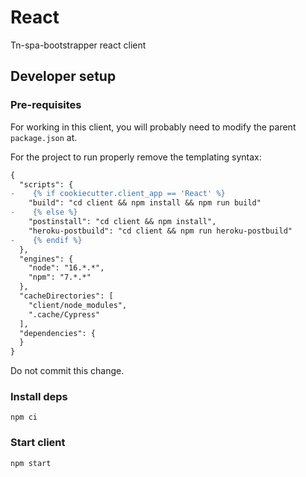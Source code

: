 # React

Tn-spa-bootstrapper react client

## Developer setup

### Pre-requisites

For working in this client, you will probably need to modify the parent `package.json` at.

For the project to run properly remove the templating syntax:

```diff
{
  "scripts": {
-    {% if cookiecutter.client_app == 'React' %}
    "build": "cd client && npm install && npm run build"
-    {% else %}
    "postinstall": "cd client && npm install",
    "heroku-postbuild": "cd client && npm run heroku-postbuild"
-    {% endif %}
  },
  "engines": {
    "node": "16.*.*",
    "npm": "7.*.*"
  },
  "cacheDirectories": [
    "client/node_modules",
    ".cache/Cypress"
  ],
  "dependencies": {
  }
}
```

Do not commit this change.

### Install deps

```shell
npm ci
```

### Start client

```shell
npm start
```
